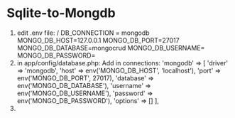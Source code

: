 # Sqlite-to-Mongdb

1. edit .env file: /
  DB_CONNECTION = mongodb 
  MONGO_DB_HOST=127.0.0.1 
  MONGO_DB_PORT=27017
  MONGO_DB_DATABASE=mongocrud
  MONGO_DB_USERNAME=
  MONGO_DB_PASSWORD=
1. in app/config/database.php:
  Add in connections:
  'mongodb' => [ 
'driver' => 'mongodb',
'host' => env('MONGO_DB_HOST', 'localhost'),
'port' => env('MONGO_DB_PORT', 27017),
'database' => env('MONGO_DB_DATABASE'),
'username' => env('MONGO_DB_USERNAME'),
'password' => env('MONGO_DB_PASSWORD'),
'options' => []
],
1.
